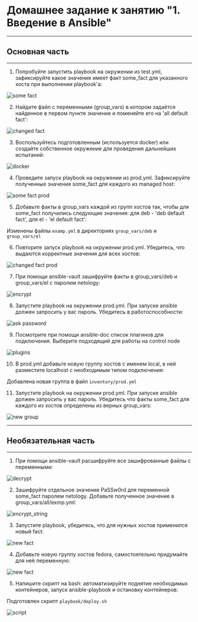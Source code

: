 # Домашнее задание к занятию "1. Введение в Ansible"
___
## Основная часть
___
  
1. Попробуйте запустить playbook на окружении из test.yml, зафиксируйте какое значение имеет факт some_fact для указанного хоста при выполнении playbook'a:  
  
![some fact](images/hw-8.1-1.png)  
  
2. Найдите файл с переменными (group_vars) в котором задаётся найденное в первом пункте значение и поменяйте его на 'all default fact':  
  
![changed fact](images/hw-8.1-2.png)  
  
3. Воспользуйтесь подготовленным (используется docker) или создайте собственное окружение для проведения дальнейших испытаний:  
  
![docker](images/hw-8.1-3.png)  
  
4. Проведите запуск playbook на окружении из prod.yml. Зафиксируйте полученные значения some_fact для каждого из managed host:  
  
![some fact prod](images/hw-8.1-4.png)  
  
5. Добавьте факты в group_vars каждой из групп хостов так, чтобы для some_fact получились следующие значения: для deb - 'deb default fact', для el - 'el default fact':  
  
Изменены файлы `examp.yml` в директориях `group_vars/deb` и `group_vars/el`  
  
6. Повторите запуск playbook на окружении prod.yml. Убедитесь, что выдаются корректные значения для всех хостов:  
  
![changed fact prod](images/hw-8.1-6.png)  
  
7. При помощи ansible-vault зашифруйте факты в group_vars/deb и group_vars/el с паролем netology:  
  
![encrypt](images/hw-8.1-7.png)  
  
8. Запустите playbook на окружении prod.yml. При запуске ansible должен запросить у вас пароль. Убедитесь в работоспособности:  
  
![ask password](images/hw-8.1-8.png)  
  
9. Посмотрите при помощи ansible-doc список плагинов для подключения. Выберите подходящий для работы на control node  
  
![plugins](images/hw-8.1-9.png)  
  
10. В prod.yml добавьте новую группу хостов с именем local, в ней разместите localhost с необходимым типом подключения:  
  
Добавлена новая группа в файл `inventory/prod.yml`  
  
11. Запустите playbook на окружении prod.yml. При запуске ansible должен запросить у вас пароль. Убедитесь что факты some_fact для каждого из хостов определены из верных group_vars:  
  
![new group](images/hw-8.1-11.png)  

___
## Необязательная часть
___  
  
1. При помощи ansible-vault расшифруйте все зашифрованные файлы с переменными:
  
![decrypt](images/hw-8.1-13.png)  
  
2. Зашифруйте отдельное значение PaSSw0rd для переменной some_fact паролем netology. Добавьте полученное значение в group_vars/all/exmp.yml:
  
![encrypt_string](images/hw-8.1-14.png)  
  
3. Запустите playbook, убедитесь, что для нужных хостов применился новый fact:
  
![new fact](images/hw-8.1-15.png)  
  
4. Добавьте новую группу хостов fedora, самостоятельно придумайте для неё переменную:
  
![new fact](images/hw-8.1-16.png)  
  
5. Напишите скрипт на bash: автоматизируйте поднятие необходимых контейнеров, запуск ansible-playbook и остановку контейнеров:  
  
Подготовлен скрипт `playbook/deploy.sh`  

![script](images/hw-8.1-17.png)  